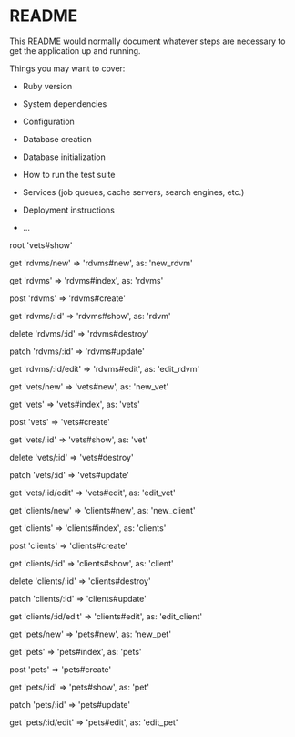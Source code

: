# README

This README would normally document whatever steps are necessary to get the
application up and running.

Things you may want to cover:

* Ruby version

* System dependencies

* Configuration

* Database creation

* Database initialization

* How to run the test suite

* Services (job queues, cache servers, search engines, etc.)

* Deployment instructions

* ...

root 'vets#show'

  get     'rdvms/new' =>          'rdvms#new', as: 'new_rdvm'

  get     'rdvms' =>              'rdvms#index', as: 'rdvms'

  post    'rdvms' =>              'rdvms#create'

  get     'rdvms/:id' =>          'rdvms#show', as: 'rdvm'

  delete  'rdvms/:id' =>          'rdvms#destroy'

  patch   'rdvms/:id' =>          'rdvms#update'

  get     'rdvms/:id/edit' =>     'rdvms#edit', as: 'edit_rdvm'


  get     'vets/new' =>          'vets#new', as: 'new_vet'

  get     'vets' =>              'vets#index', as: 'vets'

  post    'vets' =>              'vets#create'

  get     'vets/:id' =>          'vets#show', as: 'vet'

  delete  'vets/:id' =>          'vets#destroy'

  patch   'vets/:id' =>          'vets#update'

  get     'vets/:id/edit' =>     'vets#edit', as: 'edit_vet'


  get     'clients/new' =>          'clients#new', as: 'new_client'

  get     'clients' =>              'clients#index', as: 'clients'

  post    'clients' =>              'clients#create'

  get     'clients/:id' =>          'clients#show', as: 'client'

  delete  'clients/:id' =>          'clients#destroy'

  patch   'clients/:id' =>          'clients#update'

  get     'clients/:id/edit' =>     'clients#edit', as: 'edit_client'


  get     'pets/new' =>          'pets#new', as: 'new_pet'

  get     'pets' =>              'pets#index', as: 'pets'

  post    'pets' =>              'pets#create'

  get     'pets/:id' =>          'pets#show', as: 'pet'

  patch   'pets/:id' =>          'pets#update'

  get     'pets/:id/edit' =>     'pets#edit', as: 'edit_pet'
